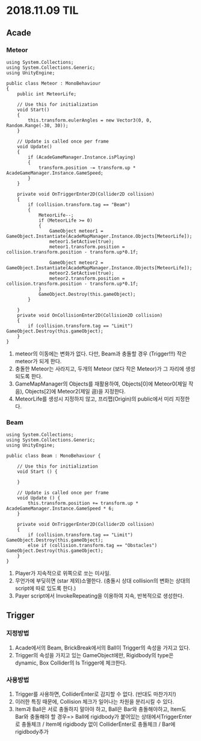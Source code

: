 ﻿# 2018.11.09 TIL## Acade### Meteor```using System.Collections;using System.Collections.Generic;using UnityEngine;public class Meteor : MonoBehaviour{	public int MeteorLife;	// Use this for initialization	void Start()	{		this.transform.eulerAngles = new Vector3(0, 0, Random.Range(-30, 30));	}	// Update is called once per frame	void Update()	{		if (AcadeGameManager.Instance.isPlaying)		{			transform.position -= transform.up * AcadeGameManager.Instance.GameSpeed;		}	}		private void OnTriggerEnter2D(Collider2D collision)	{		if (collision.transform.tag == "Beam")		{			MeteorLife--;			if (MeteorLife >= 0)			{				GameObject meteor1 = GameObject.Instantiate(AcadeMapManager.Instance.Objects[MeteorLife]);				meteor1.SetActive(true);				meteor1.transform.position = collision.transform.position - transform.up*0.1f;				GameObject meteor2 = GameObject.Instantiate(AcadeMapManager.Instance.Objects[MeteorLife]);				meteor2.SetActive(true);				meteor2.transform.position = collision.transform.position - transform.up*0.1f;			}			GameObject.Destroy(this.gameObject);		}	}	private void OnCollisionEnter2D(Collision2D collision)	{		if (collision.transform.tag == "Limit") GameObject.Destroy(this.gameObject);	}}```1. meteor의 이동에는 변화가 없다. 다만, Beam과 충돌할 경우 (Trigger!!!) 작은 meteor가 되게 한다.2. 충돌한 Meteor는 사라지고, 두개의 Meteor (보다 작은 Meteor)가 그 자리에 생성되도록 한다.3. GameMapManager의  Objects를 재활용하여, Objects[0]에 Meteor0(제일 작음), Objects[2]에 Meteor2(제일 큼)을 지정한다.4. MeteorLife를 생성시 지정하지 않고, 프리팹(Origin)의 public에서 미리 지정한다. ### Beam```using System.Collections;using System.Collections.Generic;using UnityEngine;public class Beam : MonoBehaviour {	// Use this for initialization	void Start () {			}		// Update is called once per frame	void Update () {		this.transform.position += transform.up * AcadeGameManager.Instance.GameSpeed * 6;	}	private void OnTriggerEnter2D(Collider2D collision)	{		if (collision.transform.tag == "Limit") GameObject.Destroy(this.gameObject);		else if (collision.transform.tag == "Obstacles") GameObject.Destroy(this.gameObject);	}}```1. Player가 지속적으로 위쪽으로 쏘는 미사일.2. 무언가에 부딪히면 (star 제외)소멸한다. (충돌시 상대 collision의 변화는 상대의 script에 따로 있도록 한다.)3. Payer script에서 InvokeRepeating을 이용하여 지속, 반복적으로 생성한다.## Trigger### 지정방법1. Acade에서의 Beam, BrickBreak에서의 Ball이 Trigger의 속성을 가지고 있다.2. Trigger의 속성을 가지고 있는 GameObject에만, Rigidbody의 type은 dynamic, Box Collider의 Is Trigger에 체크한다.### 사용방법1. Trigger를 사용하면, ColliderEnter로 감지할 수 없다. (반대도 마찬가지!)2. 이러한 특징 때문에, Collision 체크가 일어나는 차원을 분리시킬 수 있다.3. Item과 Ball은 서로 충돌하지 말아야 하고, Ball은 Bar와 충돌해야하고, Item도 Bar와 충돌해야 할 경우=> Ball에 rigidbody가 붙어있는 상태에서TriggerEnter로 충돌체크 / Item에 rigidbody 없이 ColliderEnter로 충돌체크 / Bar에 rigidbody추가